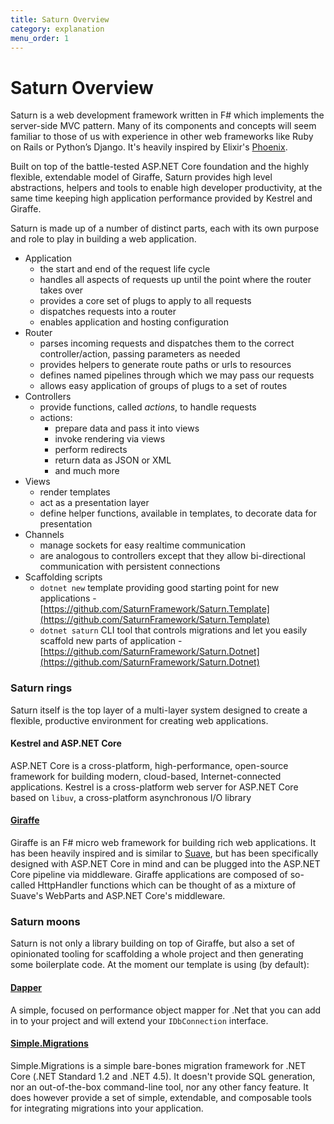```yaml
---
title: Saturn Overview
category: explanation
menu_order: 1
---
```


# Saturn Overview

Saturn is a web development framework written in F# which implements the server-side MVC pattern. Many of its components and concepts will seem familiar to those of us with experience in other web frameworks like Ruby on Rails or Python’s Django. It's heavily inspired by Elixir's [Phoenix](http://phoenixframework.org/).

Built on top of the battle-tested ASP.NET Core foundation and the highly flexible, extendable model of Giraffe, Saturn provides high level abstractions, helpers and tools to enable high developer productivity, at the same time keeping high application performance provided by Kestrel and Giraffe.

Saturn is made up of a number of distinct parts, each with its own purpose and role to play in building a web application.

 - Application
    - the start and end of the request life cycle
    - handles all aspects of requests up until the point where the router takes over
    - provides a core set of plugs to apply to all requests
    - dispatches requests into a router
    - enables application and hosting configuration
 - Router
    - parses incoming requests and dispatches them to the correct controller/action, passing parameters as needed
    - provides helpers to generate route paths or urls to resources
    - defines named pipelines through which we may pass our requests
    - allows easy application of groups of plugs to a set of routes
 - Controllers
    - provide functions, called *actions*, to handle requests
    - actions:
        - prepare data and pass it into views
        - invoke rendering via views
        - perform redirects
        - return data as JSON or XML
        - and much more
 - Views
    - render templates
    - act as a presentation layer
    - define helper functions, available in templates, to decorate data for presentation
 - Channels
    - manage sockets for easy realtime communication
    - are analogous to controllers except that they allow bi-directional communication with persistent connections
 - Scaffolding scripts
    - `dotnet new` template providing good starting point for new applications - [https://github.com/SaturnFramework/Saturn.Template](https://github.com/SaturnFramework/Saturn.Template)
    - `dotnet saturn` CLI tool that controls migrations and let you easily scaffold new parts of application - [https://github.com/SaturnFramework/Saturn.Dotnet](https://github.com/SaturnFramework/Saturn.Dotnet)


### Saturn rings

Saturn itself is the top layer of a multi-layer system designed to create a flexible, productive environment for creating web applications.

#### Kestrel and ASP.NET Core

ASP.NET Core is a cross-platform, high-performance, open-source framework for building modern, cloud-based, Internet-connected applications. Kestrel is a cross-platform web server for ASP.NET Core based on `libuv`, a cross-platform asynchronous I/O library

#### [Giraffe](https://github.com/giraffe-fsharp/Giraffe)

Giraffe is an F# micro web framework for building rich web applications. It has been heavily inspired and is similar to [Suave](https://suave.io), but has been specifically designed with ASP.NET Core in mind and can be plugged into the ASP.NET Core pipeline via middleware. Giraffe applications are composed of so-called HttpHandler functions which can be thought of as a mixture of Suave's WebParts and ASP.NET Core's middleware.

### Saturn moons

Saturn is not only a library building on top of Giraffe, but also a set of opinionated tooling for scaffolding a whole project and then generating some boilerplate code. At the moment our template is using (by default):

#### [Dapper](https://github.com/StackExchange/Dapper)

A simple, focused on performance object mapper for .Net that you can add in to your project and will extend your `IDbConnection` interface.

#### [Simple.Migrations](https://github.com/canton7/Simple.Migrations)

Simple.Migrations is a simple bare-bones migration framework for .NET Core (.NET Standard 1.2 and .NET 4.5). It doesn't provide SQL generation, nor an out-of-the-box command-line tool, nor any other fancy feature. It does however provide a set of simple, extendable, and composable tools for integrating migrations into your application.



